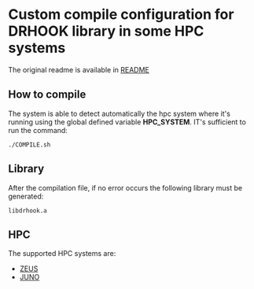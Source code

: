 # Custom compile configuration for DRHOOK library in some HPC systems

The original readme is available in [README](README)

## How to compile

The system is able to detect automatically the hpc system where it's running using the global defined variable **HPC_SYSTEM**.
IT's sufficient to run the command:

```shell
./COMPILE.sh
```

## Library

After the compilation file, if no error occurs the following library must be generated:

```shell
libdrhook.a
```

## HPC

The supported HPC systems are:

* [ZEUS](https://www.cmcc.it/it/research/super-computing-center-scc)
* [JUNO](https://www.cmcc.it/it/research/super-computing-center-scc)
